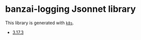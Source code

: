 # banzai-logging Jsonnet library

This library is generated with [`k8s`](https://github.com/jsonnet-libs/k8s).

- [3.17.3](3.17.3/README.md)
